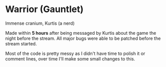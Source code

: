 # Warrior (Gauntlet)

Immense cranium, Kurtis (a nerd)

Made within **5 hours** after being messaged by Kurtis about the game the night before the stream.
All major bugs were able to be patched before the stream started.

Most of the code is pretty messy as I didn't have time to polish it or comment lines, over time I'll make some small changes to this.